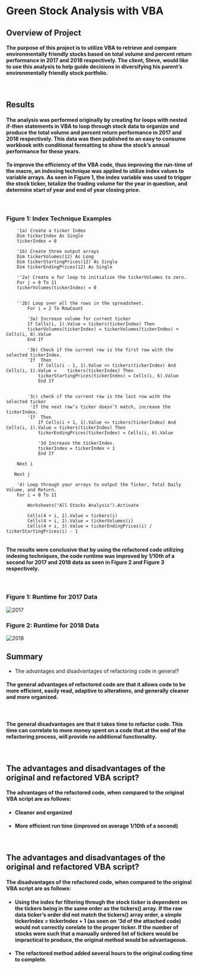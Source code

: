 # Green Stock Analysis with VBA

## Overview of Project

####  The purpose of this project is to utilize VBA to retrieve and compare environmentally friendly stocks based on total volume and percent return performance in 2017 and 2018 respectively. The client, Steve, would like to use this analysis to help guide decisions in diversifying his parent’s environmentally friendly stock portfolio.  
<br />

## Results

#### The analysis was performed originally by creating for loops with nested if-then statements in VBA to loop through stock data to organize and produce the total volume and percent return performance in 2017 and 2018 respectively. This data was then published to an easy to consume workbook with conditional formatting to show the stock’s annual performance for these years. 

#### To improve the efficiency of the VBA code, thus improving the run-time of the macro, an indexing technique was applied to utilize index values to variable arrays. As seen in Figure 1, the index variable was used to trigger the stock ticker, totalize the trading volume for the year in question, and determine start of year and end of year closing price. 
<br />

### Figure 1: Index Technique Examples

```
    '1a) Create a ticker Index
    Dim tickerIndex As Single
    tickerIndex = 0

    '1b) Create three output arrays
    Dim tickerVolumes(12) As Long
    Dim tickerStartingPrices(12) As Single
    Dim tickerEndingPrices(12) As Single
    
    ''2a) Create a for loop to initialize the tickerVolumes to zero.
    For j = 0 To 11
    tickerVolumes(tickerIndex) = 0
    
        
    ''2b) Loop over all the rows in the spreadsheet.
    	For i = 2 To RowCount
    
        '3a) Increase volume for current ticker
        If Cells(i, 1).Value = tickers(tickerIndex) Then
        tickerVolumes(tickerIndex) = tickerVolumes(tickerIndex) + Cells(i, 8).Value
        End If
        
        '3b) Check if the current row is the first row with the selected tickerIndex.
        'If  Then
            If Cells(i - 1, 1).Value <> tickers(tickerIndex) And Cells(i, 1).Value =    tickers(tickerIndex) Then
            tickerStartingPrices(tickerIndex) = Cells(i, 6).Value
            End If
            
        
        '3c) check if the current row is the last row with the selected ticker
         'If the next row’s ticker doesn’t match, increase the tickerIndex.
        'If  Then
            If Cells(i + 1, 1).Value <> tickers(tickerIndex) And Cells(i, 1).Value = tickers(tickerIndex) Then
            tickerEndingPrices(tickerIndex) = Cells(i, 6).Value

            '3d Increase the tickerIndex.
            tickerIndex = tickerIndex + 1
            End If
    
    Next i
    
   Next j
    
    '4) Loop through your arrays to output the Ticker, Total Daily Volume, and Return.
    For i = 0 To 11
        
        Worksheets("All Stocks Analysis").Activate
  
        Cells(4 + i, 1).Value = tickers(i)
        Cells(4 + i, 2).Value = tickerVolumes(i)
        Cells(4 + i, 3).Value = tickerEndingPrices(i) / tickerStartingPrices(i) - 1
        
```
#### The results were conclusive that by using the refactored code utilizing indexing techniques, the code runtime was improved by 1/10th of a second for 2017 and 2018 data as seen in Figure 2 and Figure 3 respectively. 
<br />

### Figure 1: Runtime for 2017 Data
![2017]()
<br />

### Figure 2: Runtime for 2018 Data
![2018]()


## Summary

- The advantages and disadvantages of refactoring code in general?
#### The general advantages of refactored code are that it allows code to be more efficient, easily read, adaptive to alterations, and generally cleaner and more organized. 
<br />

#### The general disadvantages are that it takes time to refactor code. This time can correlate to more money spent on a code that at the end of the refactoring process, will provide no additional functionality.  
<br />

## The advantages and disadvantages of the original and refactored VBA script?
#### The advantages of the refactored code, when compared to the original VBA script are as follows:

* ####    Cleaner and organized
* ####    More efficient run time (improved on average 1/10th of a second)
 <br />

## The advantages and disadvantages of the original and refactored VBA script?
#### The disadvantages of the refactored code, when compared to the original VBA script are as follows:

* #### Using the index for filtering through the stock ticker is dependent on the tickers being in the same order as the tickers() array. If the raw data ticker’s order did not match the tickers() array order, a simple tickerIndex = tickerIndex + 1 (as seen on ‘3d of the attached code) would not correctly corelate to the proper ticker. If the number of stocks were such that a manually ordered list of tickers would be impractical to produce, the original method would be advantageous. 
* #### The refactored method added several hours to the original coding time to complete. 

